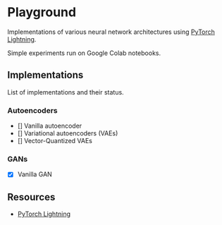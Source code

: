 # Playground

Implementations of various neural network architectures using [PyTorch Lightning](https://www.pytorchlightning.ai/).

Simple experiments run on Google Colab notebooks.

## Implementations

List of implementations and their status.

### Autoencoders

- [] Vanilla autoencoder
- [] Variational autoencoders (VAEs)
- [] Vector-Quantized VAEs

### GANs

- [x] Vanilla GAN

## Resources

- [PyTorch Lightning](https://www.pytorchlightning.ai/)
